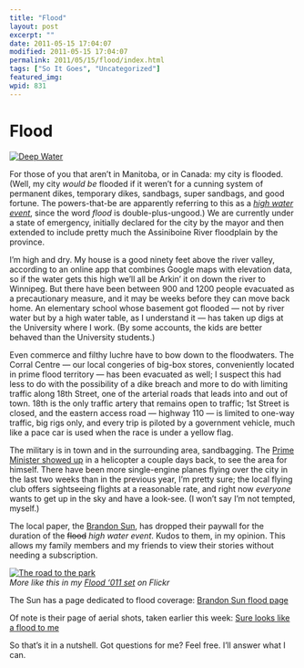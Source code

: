 ```yaml
---
title: "Flood"
layout: post
excerpt: ""
date: 2011-05-15 17:04:07
modified: 2011-05-15 17:04:07
permalink: 2011/05/15/flood/index.html
tags: ["So It Goes", "Uncategorized"]
featured_img: 
wpid: 831
---
```


# Flood

[![Deep Water](http://farm4.static.flickr.com/3355/5697281232_68424e1c1b.jpg)](http://www.flickr.com/photos/pj/5697281232/ "Deep Water by Patrick Johanneson, on Flickr")

For those of you that aren’t in Manitoba, or in Canada: my city is flooded. (Well, my city *would be* flooded if it weren’t for a cunning system of permanent dikes, temporary dikes, sandbags, super sandbags, and good fortune. The powers-that-be are apparently referring to this as a *[high water event](http://www.brandonsun.com/opinion/whats-in-a-word-apparently-not-a-flood-121821654.html)*, since the word *flood* is double-plus-ungood.) We are currently under a state of emergency, initially declared for the city by the mayor and then extended to include pretty much the Assiniboine River floodplain by the province.

I’m high and dry. My house is a good ninety feet above the river valley, according to an online app that combines Google maps with elevation data, so if the water gets this high we’ll all be Arkin’ it on down the river to Winnipeg. But there have been between 900 and 1200 people evacuated as a precautionary measure, and it may be weeks before they can move back home. An elementary school whose basement got flooded — not by river water but by a high water table, as I understand it — has taken up digs at the University where I work. (By some accounts, the kids are better behaved than the University students.)

Even commerce and filthy luchre have to bow down to the floodwaters. The Corral Centre — our local congeries of big-box stores, conveniently located in prime flood territory — has been evacuated as well; I suspect this had less to do with the possibility of a dike breach and more to do with limiting traffic along 18th Street, one of the arterial roads that leads into and out of town. 18th is the only traffic artery that remains open to traffic; 1st Street is closed, and the eastern access road — highway 110 — is limited to one-way traffic, big rigs only, and every trip is piloted by a government vehicle, much like a pace car is used when the race is under a yellow flag.

The military is in town and in the surrounding area, sandbagging. The [Prime Minister showed up](http://www.brandonsun.com/opinion/blogs/Stephen-Harper-is-lucky-that-he-didnt-receive-my-Handshake-of-Doom-121705914.html) in a helicopter a couple days back, to see the area for himself. There have been more single-engine planes flying over the city in the last two weeks than in the previous year, I’m pretty sure; the local flying club offers sightseeing flights at a reasonable rate, and right now *everyone* wants to get up in the sky and have a look-see. (I won’t say I’m not tempted, myself.)

The local paper, the [Brandon Sun](http://www.brandonsun.com/), has dropped their paywall for the duration of the <s>flood</s> *high water event*. Kudos to them, in my opinion. This allows my family members and my friends to view their stories without needing a subscription.

[![The road to the park](http://farm4.static.flickr.com/3631/5720729310_1fbd33a27e.jpg)](http://www.flickr.com/photos/pj/5720729310/ "The road to the park by Patrick Johanneson, on Flickr")  
*More like this in my [Flood ‘011 set](http://www.flickr.com/photos/pj/sets/72157626596919721/) on Flickr*

The Sun has a page dedicated to flood coverage: [Brandon Sun flood page](http://www.brandonsun.com/flood/)

Of note is their page of aerial shots, taken earlier this week: [Sure looks like a flood to me](http://www.brandonsun.com/flood/SLIDESHOW-Have-you-seen-this-The-flood-from-above-120417224.html)

So that’s it in a nutshell. Got questions for me? Feel free. I’ll answer what I can.